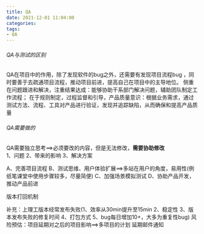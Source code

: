 ```yaml
---
title: QA
date: 2021-12-01 11:04:00
categories:
tags:
- QA
---
```

###### QA与测试的区别
QA在项目中的作用，除了发现软件的bug之外，还需要有发现项目流程bug ，同时要善于去疏通项目流程，推动项目前进，提高自己在项目中的主导地位。
侧重在问题跟进和解决，注重结果达成：能够协助干系部门解决问题，辅助团队制定工作流程；
在于规则制定，过程监督和引导，产品质量意识：根据业务需求，通过测试方法、流程、工具对产品进行验证，发现并追踪缺陷，从而确保和提高产品质量

###### QA需要做的
QA需要独立思考==>必须要改的内容，但是无法修改，**需要协助修改**  
1、问题 2、带来的影响 3、解决方案

A、完善项目流程
B、测试思维、用户体验扩展==>多站在用户的角度，易用性(例纸笔课堂中使用步骤较多，尽量简便)
C、加强场景模拟测试
D、协助产品开发，推动产品前进

版本打回机制

补充：上理工版本经常发布失败(1、效率从30min提升至15min 2、稳定性 3、版本发布失败的修复时间 4、打包方式 5、bug每日增加10+，大多为重复性bug)
      风险预估：项目延期对之后的项目影响==>多项目的计划
               延期邮件通知